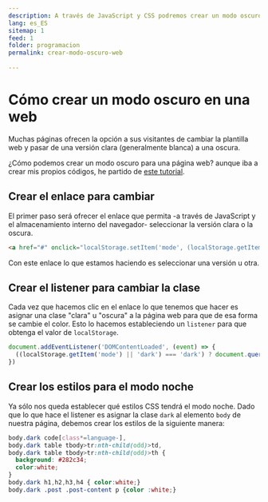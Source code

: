 ```yaml
---
description: A través de JavaScript y CSS podremos crear un modo oscuro sencillo para nuestra página web
lang: es_ES
sitemap: 1
feed: 1
folder: programacion
permalink: crear-modo-oscuro-web
  
---
```



# Cómo crear un modo oscuro en una web

Muchas páginas ofrecen la opción a sus visitantes de cambiar la plantilla web y pasar de una versión clara (generalmente blanca) a una oscura. 

¿Cómo podemos crear un modo oscuro para una página web? aunque iba a crear mis propios códigos, he partido de [este tutorial](https://flaviocopes.com/dark-mode/).

## Crear el enlace para cambiar

El primer paso será ofrecer el enlace que permita -a través de JavaScript y el almacenamiento interno del navegador- seleccionar la versión clara o la oscura.

```html
<a href="#" onclick="localStorage.setItem('mode', (localStorage.getItem('mode') || 'dark') === 'dark' ? 'light' : 'dark'); localStorage.getItem('mode') === 'dark' ? document.querySelector('body').classList.add('dark') : document.querySelector('body').classList.remove('dark')" title="Dark/light">Modo oscuro</a>
```

Con este enlace lo que estamos haciendo es seleccionar una versión u otra. 

## Crear el listener para cambiar la clase

Cada vez que hacemos clic en el enlace lo que tenemos que hacer es asignar una clase "clara" u "oscura" a la página web para que de esa forma se cambie el color. Esto lo hacemos estableciendo un `listener` para que obtenga el valor de `localStorage`.

```js
document.addEventListener('DOMContentLoaded', (event) => {
  ((localStorage.getItem('mode') || 'dark') === 'dark') ? document.querySelector('body').classList.add('dark') : document.querySelector('body').classList.remove('dark')
})
```

## Crear los estilos para el modo noche

Ya sólo nos queda establecer qué estilos CSS tendrá el modo noche. Dado que lo que hace el listener es asignar la clase `dark` al elemento `body` de nuestra página, debemos crear los estilos de la siguiente manera:

```css
body.dark code[class*=language-],
body.dark table tbody>tr:nth-child(odd)>td,
body.dark table tbody>tr:nth-child(odd)>th {
  background: #282c34;
  color:white;
}
body.dark h1,h2,h3,h4 { color:white;}
body.dark .post .post-content p {color :white;} 
```
<!--stackedit_data:
eyJoaXN0b3J5IjpbLTE2ODQwOTkwMzgsLTE3NjAwOTc4NTBdfQ
==
-->